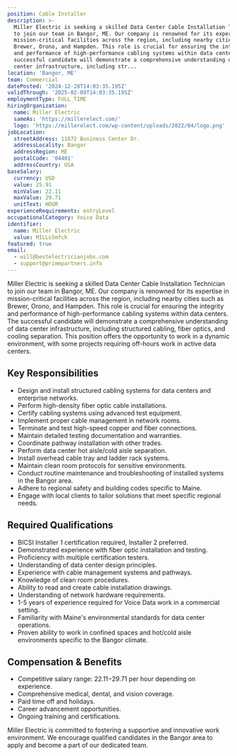 ```yaml
---
position: Cable Installer
description: >-
  Miller Electric is seeking a skilled Data Center Cable Installation Technician
  to join our team in Bangor, ME. Our company is renowned for its expertise in
  mission-critical facilities across the region, including nearby cities such as
  Brewer, Orono, and Hampden. This role is crucial for ensuring the integrity
  and performance of high-performance cabling systems within data centers. The
  successful candidate will demonstrate a comprehensive understanding of data
  center infrastructure, including str...
location: 'Bangor, ME'
team: Commercial
datePosted: '2024-12-28T14:03:35.195Z'
validThrough: '2025-02-09T14:03:35.195Z'
employmentType: FULL_TIME
hiringOrganization:
  name: Miller Electric
  sameAs: 'https://millerelect.com/'
  logo: 'https://millerelect.com/wp-content/uploads/2022/04/logo.png'
jobLocation:
  streetAddress: 11072 Business Center Dr.
  addressLocality: Bangor
  addressRegion: ME
  postalCode: '04401'
  addressCountry: USA
baseSalary:
  currency: USD
  value: 25.91
  minValue: 22.11
  maxValue: 29.71
  unitText: HOUR
experienceRequirements: entryLevel
occupationalCategory: Voice Data
identifier:
  name: Miller Electric
  value: MILLs5mfch
featured: true
email:
  - will@bestelectricianjobs.com
  - support@primepartners.info
---
```




Miller Electric is seeking a skilled Data Center Cable Installation Technician to join our team in Bangor, ME. Our company is renowned for its expertise in mission-critical facilities across the region, including nearby cities such as Brewer, Orono, and Hampden. This role is crucial for ensuring the integrity and performance of high-performance cabling systems within data centers. The successful candidate will demonstrate a comprehensive understanding of data center infrastructure, including structured cabling, fiber optics, and cooling separation. This position offers the opportunity to work in a dynamic environment, with some projects requiring off-hours work in active data centers.

## Key Responsibilities

- Design and install structured cabling systems for data centers and enterprise networks.
- Perform high-density fiber optic cable installations.
- Certify cabling systems using advanced test equipment.
- Implement proper cable management in network rooms.
- Terminate and test high-speed copper and fiber connections.
- Maintain detailed testing documentation and warranties.
- Coordinate pathway installation with other trades.
- Perform data center hot aisle/cold aisle separation.
- Install overhead cable tray and ladder rack systems.
- Maintain clean room protocols for sensitive environments.
- Conduct routine maintenance and troubleshooting of installed systems in the Bangor area.
- Adhere to regional safety and building codes specific to Maine.
- Engage with local clients to tailor solutions that meet specific regional needs.

## Required Qualifications

- BICSI Installer 1 certification required, Installer 2 preferred.
- Demonstrated experience with fiber optic installation and testing.
- Proficiency with multiple certification testers.
- Understanding of data center design principles.
- Experience with cable management systems and pathways.
- Knowledge of clean room procedures.
- Ability to read and create cable installation drawings.
- Understanding of network hardware requirements.
- 1-5 years of experience required for Voice Data work in a commercial setting.
- Familiarity with Maine's environmental standards for data center operations.
- Proven ability to work in confined spaces and hot/cold aisle environments specific to the Bangor climate.

## Compensation & Benefits

- Competitive salary range: $22.11-$29.71 per hour depending on experience.
- Comprehensive medical, dental, and vision coverage.
- Paid time off and holidays.
- Career advancement opportunities.
- Ongoing training and certifications.

Miller Electric is committed to fostering a supportive and innovative work environment. We encourage qualified candidates in the Bangor area to apply and become a part of our dedicated team.
